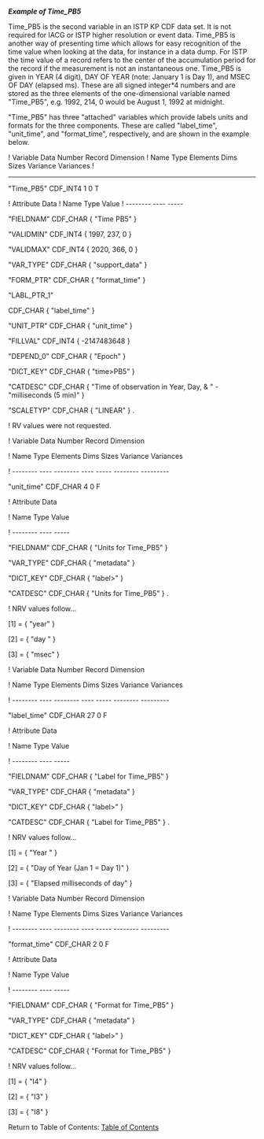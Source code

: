 ***Example of Time\_PB5***

Time_PB5 is the second variable in an ISTP KP CDF data set. It is not required for IACG or ISTP higher resolution or event data. Time_PB5 is another way of presenting time which allows for easy recognition of the time value when looking at the data, for instance in a data dump. For ISTP the time value of a record refers to the center of the accumulation period for the record if the measurement is not an instantaneous one.
Time_PB5 is given in YEAR (4 digit), DAY OF YEAR (note: January 1 is Day 1), and MSEC OF DAY (elapsed ms). These are all signed integer*4 numbers and are stored as the three elements of the one-dimensional variable named "Time\_PB5", e.g. 1992, 214, 0 would be August 1, 1992 at midnight.

"Time\_PB5" has three "attached" variables which provide labels units and formats for the three components. These are called "label\_time", "unit\_time", and "format\_time", respectively, and are shown in the example below.

! Variable      Data        Number                          Record        Dimension
! Name          Type        Elements     Dims     Sizes     Variance      Variances
! 
  --------      ----        --------     ----     -----     --------      ---------

 "Time_PB5"     CDF_INT4       1          0                    T

 ! Attribute    Data
 ! Name         Type        Value
 ! --------     ----        -----

 "FIELDNAM"     CDF_CHAR    { "Time PB5" }

 "VALIDMIN" CDF_INT4 { 1997, 237, 0 }

 "VALIDMAX" CDF_INT4 { 2020, 366, 0 }

 "VAR_TYPE" CDF_CHAR { "support_data" }

 "FORM_PTR" CDF_CHAR { "format_time" }

 "LABL_PTR_1"

 CDF_CHAR { "label_time" }

 "UNIT_PTR" CDF_CHAR { "unit_time" } 

 "FILLVAL" CDF_INT4 { -2147483648 }

 "DEPEND_0" CDF_CHAR { "Epoch" }

 "DICT_KEY" CDF_CHAR { "time>PB5" }

 "CATDESC" CDF_CHAR { "Time of observation in Year, Day, & " -  "milliseconds (5 min)" }

 "SCALETYP" CDF_CHAR { "LINEAR" } .

 ! RV values were not requested.

! Variable Data Number Record Dimension

! Name Type Elements Dims Sizes Variance Variances

! -------- ---- -------- ---- ----- -------- ---------

 "unit_time" CDF_CHAR 4 0 F

 ! Attribute Data

 ! Name Type Value

 ! -------- ---- -----

 "FIELDNAM" CDF_CHAR { "Units for Time_PB5" }

 "VAR_TYPE" CDF_CHAR { "metadata" }

 "DICT_KEY" CDF_CHAR { "label>" }

 "CATDESC" CDF_CHAR { "Units for Time_PB5" } .

 ! NRV values follow...

 [1] = { "year" }

 [2] = { "day " }

 [3] = { "msec" }

! Variable Data Number Record Dimension

! Name Type Elements Dims Sizes Variance Variances

! -------- ---- -------- ---- ----- -------- ---------

 "label_time" CDF_CHAR 27 0 F

 ! Attribute Data

 ! Name Type Value

 ! -------- ---- -----

 "FIELDNAM" CDF_CHAR { "Label for Time_PB5" }

 "VAR_TYPE" CDF_CHAR { "metadata" }

 "DICT_KEY" CDF_CHAR { "label>" }

 "CATDESC" CDF_CHAR { "Label for Time_PB5" } .

 ! NRV values follow...

 [1] = { "Year " }

 [2] = { "Day of Year
(Jan 1 = Day 1)" }

 [3] = { "Elapsed milliseconds of day" }

! Variable Data Number Record Dimension

! Name Type Elements Dims Sizes Variance Variances

! -------- ---- -------- ---- ----- -------- ---------

 "format_time" CDF_CHAR 2 0 F

 ! Attribute Data

 ! Name Type Value

 ! -------- ---- -----

 "FIELDNAM" CDF_CHAR { "Format for Time_PB5" }

 "VAR_TYPE" CDF_CHAR { "metadata" }

 "DICT_KEY" CDF_CHAR { "label>" }

 "CATDESC" CDF_CHAR { "Format for Time_PB5" } 

 ! NRV values follow...

 [1] = { "I4" }

 [2] = { "I3" }

 [3] = { "I8" }


Return to Table of Contents: [Table of Contents](00_Table_of_Contents.md)
